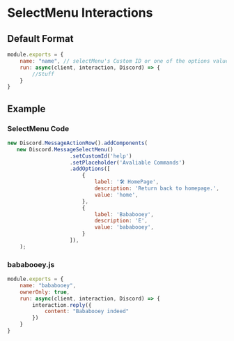 # **SelectMenu Interactions**
## **Default Format**
```js
module.exports = {
    name: "name", // selectMenu's Custom ID or one of the options values.
    run: async(client, interaction, Discord) => {
        //Stuff
    }
}
```

## **Example**
### **SelectMenu Code**
```js
new Discord.MessageActionRow().addComponents(
   new Discord.MessageSelectMenu()
					.setCustomId('help')
					.setPlaceholder('Avaliable Commands')
					.addOptions([
                        {
							label: '🛠 HomePage',
							description: 'Return back to homepage.',
							value: 'home',
						},
						{
							label: 'Bababooey',
							description: 'E',
							value: 'bababooey',
						}
					]),
    );
```

### **bababooey.js**
```js
module.exports = {
    name: "bababooey",
    ownerOnly: true,
    run: async(client, interaction, Discord) => {
        interaction.reply({
            content: "Bababooey indeed"
        })
    }
}
```
